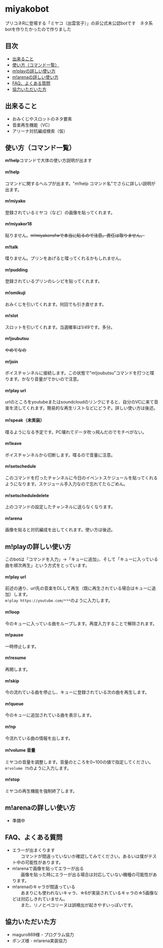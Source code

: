 # miyakobot
プリコネRに登場する「ミヤコ（出雲宮子）」の非公式未公認botです　ネタ系botを作りたかったので作りました
## 目次
* [出来ること](#出来ること)
* [使い方（コマンド一覧）](#使い方（コマンド一覧）)
* [m!playの詳しい使い方](#m!playの詳しい使い方)
* [m!arenaの詳しい使い方](#m!arenaの詳しい使い方)
* [FAQ、よくある質問](#FAQ、よくある質問)
* [協力いただいた方](#協力いただいた方)
## 出来ること
- おみくじやスロットのネタ要素
- 音楽再生機能（VC）
- アリーナ対抗編成検索（仮）
## 使い方（コマンド一覧）
**m!help**コマンドで大体の使い方説明が出ます
#### m!help
コマンドに関するヘルプが出ます。"m!help コマンド名"でさらに詳しい説明が出ます。
#### m!miyako
登録されているミヤコ（など）の画像を貼ってくれます。
#### m!miyakor18
貼りません。~~m!miyakonsfwで本当に貼るので注意。責任は取りません。~~
#### m!talk
喋りません。プリンをあげると喋ってくれるかもしれません。
#### m!pudding
登録されているプリンのレシピを貼ってくれます。
#### m!omikuji
おみくじを引いてくれます。何回でも引き直せます。
#### m!slot
スロットを引いてくれます。当選確率は1/49です。多分。
#### m!joubutsu
~~やめてなの~~
#### m!join
ボイスチャンネルに接続します。この状態で"m!joubutsu"コマンドを打つと喋ります。かなり音量がでかいので注意。
#### m!play url
urlのところをyoutubeまたはsoundcloudのリンクにすると、自分のVCに来て音楽を流してくれます。簡易的な再生リストなどにどうぞ。詳しい使い方は後述。
#### m!speak（未実装）
喋るようになる予定です。PC壊れてデータ吹っ飛んだのでモチベがない。
#### m!leave
ボイスチャンネルから切断します。喋るので音量に注意。
#### m!setschedule
このコマンドを打ったチャンネルに今日のイベントスケジュールを貼ってくれるようになります。スケジュール手入力なので忘れてたらごめん。
#### m!setscheduledelete
上のコマンドの設定したチャンネルに送らなくなります。
#### m!arena
画像を貼ると対抗編成を出してくれます。使い方は後述。
## m!playの詳しい使い方
このbotは「コマンドを入力」→「キューに追加」、そして「キューに入っている曲を順次再生」という方式をとっています。<br>
#### m!play url
前述の通り、url先の音楽をDLして再生（既に再生されている場合はキューに追加）します。<br>
`m!play https://youtube.com/***`のように入力します。
#### m!loop
今のキューに入っている曲をループします。再度入力することで解除されます。
#### m!pause
一時停止します。
#### m!resume
再開します。
#### m!skip
今の流れている曲を停止し、キューに登録されている次の曲を再生します。
#### m!queue
今のキューに追加されている曲を表示します。
#### m!np
今流れている曲の情報を出します。
#### m!volume 音量
ミヤコの音量を調整します。音量のところを0~100の値で指定してください。<br>
`m!volume 75`のように入力します。
#### m!stop
ミヤコの再生機能を強制終了します。
## m!arenaの詳しい使い方
- 準備中
## FAQ、よくある質問
- エラーが出まくります<br>　　コマンドが間違っていないか確認してみてください。あるいは僕がテスト中の可能性があります。
- m!arenaで画像を貼ってエラーが出る<br>　　画像を貼った時にエラーが出る場合は対応していない機種の可能性があります。
- m!arenaのキャラが間違っている<br>　　あまりにも使われないキャラ、☆6が実装されているキャラの☆5画像などは対応しきれていません。<br>　　また、リノとペコリーヌは誤検出が起きやすいっぽいです。
## 協力いただいた方
- maguro869様 - プログラム協力
- ポンズ様 - m!arena実装協力